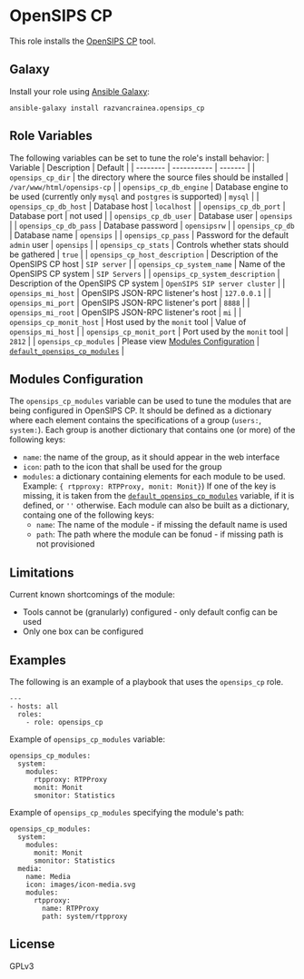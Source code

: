 # OpenSIPS CP
This role installs the [OpenSIPS CP](https://controlpanel.opensips.org) tool.

Galaxy
----
Install your role using [Ansible
Galaxy](https://galaxy.ansible.com/razvancrainea/opensips_cp):

```
ansible-galaxy install razvancrainea.opensips_cp
```

Role Variables
----
The following variables can be set to tune the role's install behavior:
| Variable | Description | Default |
| -------- | ----------- | ------- |
| `opensips_cp_dir` | the directory where the source files should be installed | `/var/www/html/opensips-cp` |
| `opensips_cp_db_engine` | Database engine to be used (currently only `mysql` and `postgres` is supported) | `mysql` |
| `opensips_cp_db_host` | Database host | `localhost` |
| `opensips_cp_db_port` | Database port | not used |
| `opensips_cp_db_user` | Database user | `opensips` |
| `opensips_cp_db_pass` | Database password | `opensipsrw` |
| `opensips_cp_db` | Database name | `opensips` |
| `opensips_cp_pass` | Password for the default `admin` user | `opensips` |
| `opensips_cp_stats` | Controls whether stats should be gathered | `true` |
| `opensips_cp_host_description` | Description of the OpenSIPS CP host | `SIP server` |
| `opensips_cp_system_name` | Name of the OpenSIPS CP system | `SIP Servers` |
| `opensips_cp_system_description` | Description of the OpenSIPS CP system | `OpenSIPS SIP server cluster` |
| `opensips_mi_host` | OpenSIPS JSON-RPC listener's host | `127.0.0.1` |
| `opensips_mi_port` | OpenSIPS JSON-RPC listener's port | `8888` |
| `opensips_mi_root` | OpenSIPS JSON-RPC listener's root | `mi` |
| `opensips_cp_monit_host` | Host used by the `monit` tool | Value of `opensips_mi_host` |
| `opensips_cp_monit_port` | Port used by the `monit` tool | `2812` |
| `opensips_cp_modules` | Please view [Modules Configuration](#modules-configuration) | [`default_opensips_cp_modules`](vars/main.yml) |

Modules Configuration
----
The `opensips_cp_modules` variable can be used to tune the modules that are
being configured in OpenSIPS CP. It should be defined as a dictionary where
each element contains the specifications of a group (`users:`, `system:`).
Each group is another dictionary that contains one (or more) of the following
keys:
 * `name`: the name of the group, as it should appear in the web interface
 * `icon`: path to the icon that shall be used for the group
 * `modules`: a dictionary containing elements for each module to be used.
		 Example: `{ rtpproxy: RTPProxy, monit: Monit}`)
If one of the key is missing, it is taken from the
[`default_opensips_cp_modules`](vars/main.yml) variable, if it is defined, or
`''` otherwise. Each module can also be built as a dictionary, containg one of
the following keys:
   * `name`: The name of the module - if missing the default name is used
   * `path`: The path where the module can be fonud - if missing path is not
   provisioned

Limitations
----
Current known shortcomings of the module:

 * Tools cannot be (granularly) configured - only default config can be used
 * Only one box can be configured

Examples
----
The following is an example of a playbook that uses the `opensips_cp` role.
```
---
- hosts: all
  roles:
    - role: opensips_cp
```

Example of `opensips_cp_modules` variable:
```
opensips_cp_modules:
  system:
    modules:
      rtpproxy: RTPProxy
      monit: Monit
      smonitor: Statistics
```

Example of `opensips_cp_modules` specifying the module's path:
```
opensips_cp_modules:
  system:
    modules:
      monit: Monit
      smonitor: Statistics
  media:
    name: Media
    icon: images/icon-media.svg
    modules:
      rtpproxy:
        name: RTPProxy
        path: system/rtpproxy
```

License
----
GPLv3
